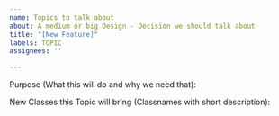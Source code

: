 ```yaml
---
name: Topics to talk about
about: A medium or big Design - Decision we should talk about
title: "[New Feature]"
labels: TOPIC
assignees: ''

---
```


Purpose (What this will do and why we need that):


New Classes this Topic will bring (Classnames with short description):
